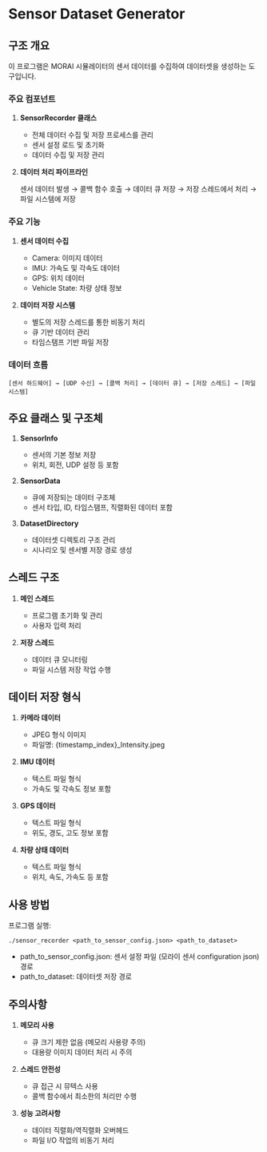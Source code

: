 # Sensor Dataset Generator

## 구조 개요

이 프로그램은 MORAI 시뮬레이터의 센서 데이터를 수집하여 데이터셋을 생성하는 도구입니다.

### 주요 컴포넌트

1. **SensorRecorder 클래스**
   - 전체 데이터 수집 및 저장 프로세스를 관리
   - 센서 설정 로드 및 초기화
   - 데이터 수집 및 저장 관리

2. **데이터 처리 파이프라인**
   
   센서 데이터 발생 → 콜백 함수 호출 → 데이터 큐 저장 → 저장 스레드에서 처리 → 파일 시스템에 저장

### 주요 기능

1. **센서 데이터 수집**
   - Camera: 이미지 데이터
   - IMU: 가속도 및 각속도 데이터
   - GPS: 위치 데이터
   - Vehicle State: 차량 상태 정보

2. **데이터 저장 시스템**
   - 별도의 저장 스레드를 통한 비동기 처리
   - 큐 기반 데이터 관리
   - 타임스탬프 기반 파일 저장

### 데이터 흐름

    [센서 하드웨어] → [UDP 수신] → [콜백 처리] → [데이터 큐] → [저장 스레드] → [파일 시스템]

## 주요 클래스 및 구조체

1. **SensorInfo**
   - 센서의 기본 정보 저장
   - 위치, 회전, UDP 설정 등 포함

2. **SensorData**
   - 큐에 저장되는 데이터 구조체
   - 센서 타입, ID, 타임스탬프, 직렬화된 데이터 포함

3. **DatasetDirectory**
   - 데이터셋 디렉토리 구조 관리
   - 시나리오 및 센서별 저장 경로 생성

## 스레드 구조

1. **메인 스레드**
   - 프로그램 초기화 및 관리
   - 사용자 입력 처리

2. **저장 스레드**
   - 데이터 큐 모니터링
   - 파일 시스템 저장 작업 수행

## 데이터 저장 형식

1. **카메라 데이터**
   - JPEG 형식 이미지
   - 파일명: {timestamp_index}_Intensity.jpeg

2. **IMU 데이터**
   - 텍스트 파일 형식
   - 가속도 및 각속도 정보 포함

3. **GPS 데이터**
   - 텍스트 파일 형식
   - 위도, 경도, 고도 정보 포함

4. **차량 상태 데이터**
   - 텍스트 파일 형식
   - 위치, 속도, 가속도 등 포함

## 사용 방법

프로그램 실행:

    ./sensor_recorder <path_to_sensor_config.json> <path_to_dataset>

- path_to_sensor_config.json: 센서 설정 파일 (모라이 센서 configuration json) 경로
- path_to_dataset: 데이터셋 저장 경로

## 주의사항

1. **메모리 사용**
   - 큐 크기 제한 없음 (메모리 사용량 주의)
   - 대용량 이미지 데이터 처리 시 주의

2. **스레드 안전성**
   - 큐 접근 시 뮤텍스 사용
   - 콜백 함수에서 최소한의 처리만 수행

3. **성능 고려사항**
   - 데이터 직렬화/역직렬화 오버헤드
   - 파일 I/O 작업의 비동기 처리

